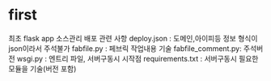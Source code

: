# first
최초 flask app 소스관리
배포 관련 사항
deploy.json : 도메인,아이피등 정보
            형식이 json이라서 주석불가
fabfile.py : 페브릭 작업내용 기술
fabfile_comment.py: 주석버전
wsgi.py : 엔트리 파일, 서버구동시 시작점
requirements.txt : 서버구동시 필요한 모듈을 기술(버전 포함)
